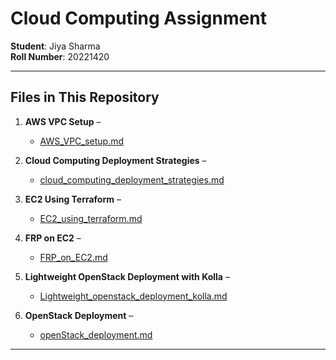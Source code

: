 # Cloud Computing Assignment

**Student**: Jiya Sharma  
**Roll Number**: 20221420

---

## **Files in This Repository**

1. **AWS VPC Setup** –
   - [AWS_VPC_setup.md](./AWS_VPC_setup.md)

2. **Cloud Computing Deployment Strategies** – 
   - [cloud_computing_deployment_strategies.md](./cloud_computing_deployment_strategies.md)

3. **EC2 Using Terraform** – 
   - [EC2_using_terraform.md](./EC2_using_terraform.md)

4. **FRP on EC2** – 
   - [FRP_on_EC2.md](./FRP_on_EC2.md)

5. **Lightweight OpenStack Deployment with Kolla** – 
   - [Lightweight_openstack_deployment_kolla.md](./Lightweight_openstack_deployment_kolla.md)

6. **OpenStack Deployment** – 
   - [openStack_deployment.md](./openStack_deployment.md)

---


